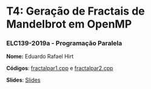 # T4: Geração de Fractais de Mandelbrot em OpenMP

### ELC139-2019a - Programação Paralela

**Nome:** Eduardo Rafael Hirt

**Códigos**: [fractalpar1.cpp](/trabalhos/t4/fractalParallel/fractalpar1.cpp) e [fractalpar2.cpp](/trabalhos/t4/fractalParallel/fractalpar2.cpp)

**Slides**: [Slides](/trabalhos/t4/Resultados/t4.pdf)